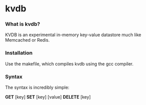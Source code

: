 # kvdb

### What is kvdb?

KVDB is an experimental in-memory key-value datastore much like Memcached or Redis.

### Installation

Use the makefile, which compiles kvdb using the gcc compiler. 

### Syntax

The syntax is incredibly simple:

**GET** [key]
**SET** [key] [value]
**DELETE** [key]
